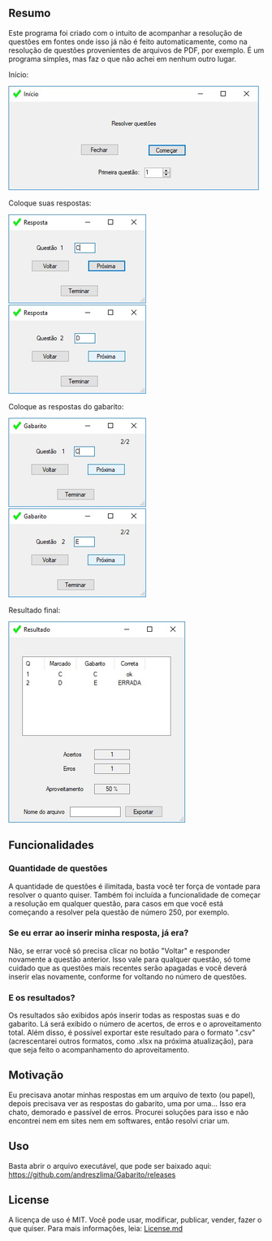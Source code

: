 ## Resumo

Este programa foi criado com o intuito de acompanhar a resolução de questões em fontes onde isso já não é feito automaticamente, como na resolução de questões provenientes de arquivos de PDF, por exemplo. É um programa simples, mas faz o que não achei em nenhum outro lugar.

Início:

![1](Imagens/1.jpeg)

Coloque suas respostas:

![2](Imagens/2.jpeg)
![3](Imagens/3.jpeg)

Coloque as respostas do gabarito:

![4](Imagens/4.jpeg)
![5](Imagens/5.jpeg)

Resultado final:

![6](Imagens/6.jpeg)


## Funcionalidades

### Quantidade de questões

A quantidade de questões é ilimitada, basta você ter força de vontade para resolver o quanto quiser. Também foi incluída a funcionalidade de começar a resolução em qualquer questão, para casos em que você está começando a resolver pela questão de número 250, por exemplo.

### Se eu errar ao inserir minha resposta, já era?

Não, se errar você só precisa clicar no botão "Voltar" e responder novamente a questão anterior. Isso vale para qualquer questão, só tome cuidado que as questões mais recentes serão apagadas e você deverá inserir elas novamente, conforme for voltando no número de questões.

### E os resultados?

Os resultados são exibidos após inserir todas as respostas suas e do gabarito. Lá será exibido o número de acertos, de erros e o aproveitamento total. Além disso, é possível exportar este resultado para o formato ".csv" (acrescentarei outros formatos, como .xlsx na próxima atualização), para que seja feito o acompanhamento do aproveitamento.

## Motivação

Eu precisava anotar minhas respostas em um arquivo de texto (ou papel), depois precisava ver as respostas do gabarito, uma por uma... Isso era chato, demorado e passível de erros. Procurei soluções para isso e não encontrei nem em sites nem em softwares, então resolvi criar um.

## Uso

Basta abrir o arquivo executável, que pode ser baixado aqui: https://github.com/andreszlima/Gabarito/releases

## License

A licença de uso é MIT. Você pode usar, modificar, publicar, vender, fazer o que quiser. Para mais informações, leia: [License.md](LICENSE.md)
